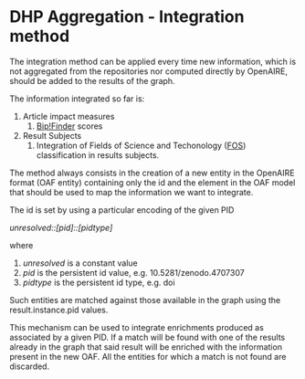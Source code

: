 DHP Aggregation - Integration method
=====================================

The integration method can be applied every time new information, which is not aggregated from the repositories
nor computed directly by OpenAIRE, should be added to the results of the graph.

The information integrated so far is:

1. Article impact measures
    1. [Bip!Finder](https://dl.acm.org/doi/10.1145/3357384.3357850) scores
2. Result Subjects
    1. Integration of Fields of Science and Techonology ([FOS](https://www.qnrf.org/en-us/FOS))  classification in
    results subjects.


The method always consists in the creation of a new entity in the OpenAIRE format (OAF entity) containing only the id
and the element in the OAF model that should be used to map the information we want to integrate.

The id is set by using a particular encoding of the given PID

*unresolved::[pid]::[pidtype]*

where

1. *unresolved* is a constant value
2. *pid*  is the persistent id value, e.g. 10.5281/zenodo.4707307
3. *pidtype* is the persistent id type, e.g. doi

Such entities are matched against those available in the graph using the result.instance.pid values.

This mechanism can be used to integrate enrichments produced as associated by a given PID.
If a match will be found with one of the results already in the graph that said result will be enriched with the information
present in the new OAF.
All the entities for which a match is not found are discarded.


